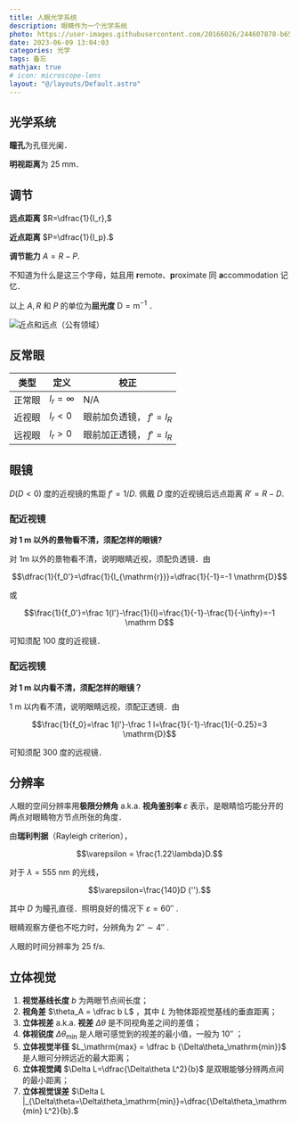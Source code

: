 ```yaml
---
title: 人眼光学系统
description: 眼睛作为一个光学系统
photo: https://user-images.githubusercontent.com/20166026/244607878-b6545089-1788-4adc-bcde-c2bdaca67b1b.jpg
date: 2023-06-09 13:04:03
categories: 光学
tags: 备忘
mathjax: true
# icon: microscope-lens
layout: "@/layouts/Default.astro"
---
```


## 光学系统

**瞳孔**为孔径光阑．

**明视距离**为 25 mm．

## 调节

**远点距离** $R=\dfrac{1}{l_r},$

**近点距离** $P=\dfrac{1}{l_p}.$

**调节能力** $A = R - P.$

不知道为什么是这三个字母，姑且用 **r**emote、**p**roximate 同 **a**ccommodation 记忆．

以上 $A, R$ 和 $P$ 的单位为**屈光度** $\mathrm D = \mathrm m^{-1}$ ．

![近点和远点（公有领域）](https://upload.wikimedia.org/wikipedia/commons/e/ea/Accommodation_%28PSF%29.svg)

## 反常眼

| 类型   | 定义         | 校正                    |
| ------ | ------------ | ----------------------- |
| 正常眼 | $l_r=\infty$ | N/A                     |
| 近视眼 | $l_r<0$      | 眼前加负透镜， $f'=l_R$ |
| 远视眼 | $l_r>0$      | 眼前加正透镜， $f'=l_R$ |

## 眼镜

$D (D<0)$ 度的近视镜的焦距 $f'=1/D.$ 佩戴 $D$ 度的近视镜后远点距离 $R'=R-D.$

### 配近视镜

<b>对 $1\ \mathrm m$ 以外的景物看不清，须配怎样的眼镜?</b>

对 $1 \mathrm{m}$ 以外的景物看不清，说明眼睛近视，须配负透镜．由

$$\dfrac{1}{f_0'}=\dfrac{1}{l_{\mathrm{r}}}=\dfrac{1}{-1}=-1 \mathrm{D}$$

或

$$\frac{1}{f_0'}=\frac 1{l'}-\frac{1}{l}=\frac{1}{-1}-\frac{1}{-\infty}=-1 \mathrm D$$

可知须配 $100$ 度的近视镜．

### 配远视镜

<b>对 $1\ \mathrm m$ 以内看不清，须配怎样的眼镜？</b>

${1\ \mathrm{m}}$ 以内看不清，说明眼睛远视，须配正透镜．由

$$\frac{1}{f_0}=\frac 1{l'}-\frac 1 l=\frac{1}{-1}-\frac{1}{-0.25}=3 \mathrm{D}$$

可知须配 $300$ 度的远视镜．

## 分辨率

人眼的空间分辨率用**极限分辨角** a.k.a. **视角鉴别率** $\varepsilon$ 表示，是眼睛恰巧能分开的两点对眼睛物方节点所张的角度．

由**瑞利判据**（Rayleigh criterion），

$$\varepsilon = \frac{1.22\lambda}D.$$

对于 $\lambda=555\ \mathrm{nm}$ 的光线，

$$\varepsilon=\frac{140}D ('').$$

其中 $D$ 为瞳孔直径．照明良好的情况下 $\varepsilon=60''$ .

眼睛观察方便也不吃力时，分辨角为 $2''\sim 4''$ .

人眼的时间分辨率为 $25\ \mathrm{f/s}.$

## 立体视觉

1. **视觉基线长度** $b$ 为两眼节点间长度；
2. **视角差** $\theta_A = \dfrac b L$ ，其中 $L$ 为物体距视觉基线的垂直距离；
3. **立体视差** a.k.a. **视差** $\Delta\theta$ 是不同视角差之间的差值；
4. **体视锐度** $\Delta\theta_{\mathrm{min}}$ 是人眼可感觉到的视差的最小值，一般为 $10''$ ；
5. **立体视觉半径** $L_\mathrm{max} = \dfrac b {\Delta\theta_\mathrm{min}}$ 是人眼可分辨远近的最大距离；
6. **立体视觉阈** $\Delta L=\dfrac{\Delta\theta L^2}{b}$ 是双眼能够分辨两点间的最小距离；
7. **立体视觉误差** $\Delta L |_{\Delta\theta=\Delta\theta_\mathrm{min}}=\dfrac{\Delta\theta_\mathrm{min} L^2}{b}.$ <script src="https://unpkg.com/@lottiefiles/lottie-player@latest/dist/lottie-player.js"></script>
<lottie-player src="https://assets9.lottiefiles.com/packages/lf20_hbWhzLFJJc.json" mode="bounce" background="transparent"  speed="0.9"  style="width: 64px; height: 64px;"  loop  autoplay></lottie-player>
